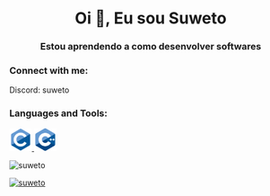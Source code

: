 <h1 align="center">Oi 👋, Eu sou Suweto</h1>
<h3 align="center">Estou aprendendo a como desenvolver softwares</h3>

<h3 align="left">Connect with me:</h3>
<p>Discord: suweto</p>
<p align="left">
</p>

<h3 align="left">Languages and Tools:</h3>
<p align="left"> <a href="https://www.cprogramming.com/" target="_blank" rel="noreferrer"> <img src="https://raw.githubusercontent.com/devicons/devicon/master/icons/c/c-original.svg" alt="c" width="40" height="40"/> </a> <a href="https://www.w3schools.com/cpp/" target="_blank" rel="noreferrer"> <img src="https://raw.githubusercontent.com/devicons/devicon/master/icons/cplusplus/cplusplus-original.svg" alt="cplusplus" width="40" height="40"/> </a> </p>

<p align="left"> <img src="https://komarev.com/ghpvc/?username=suweto&label=Profile%20views&color=0e75b6&style=flat" alt="suweto" /> </p>
<p align="left"> <a href="https://github.com/ryo-ma/github-profile-trophy"><img src="https://github-profile-trophy.vercel.app/?username=suweto" alt="suweto" /></a> </p>
